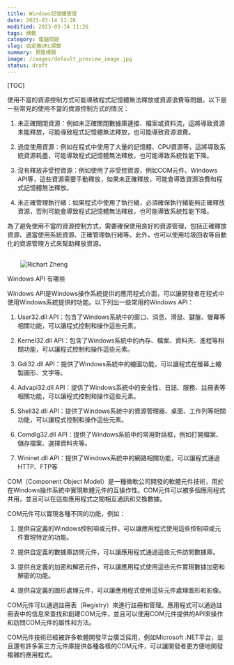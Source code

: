 ```yaml
---
title: Windows記憶體管理
date: 2023-03-14 11:26
modified: 2023-03-14 11:26
tags: 標籤
category: 電腦問題
slug: 自定義URL標籤
summary: 預覽標題
image: /images/default_preview_image.jpg
status: draft
---
```


[TOC]


使用不當的資源控制方式可能導致程式記憶體無法釋放或資源浪費等問題。以下是一些常見的使用不當的資源控制方式的情況：

1.  未正確關閉資源：例如未正確關閉數據庫連接、檔案或資料流，這將導致資源未能釋放，可能導致程式記憶體無法釋放，也可能導致資源浪費。
    
2.  過度使用資源：例如在程式中使用了大量的記憶體、CPU資源等，這將導致系統資源耗盡，可能導致程式記憶體無法釋放，也可能導致系統性能下降。
    
3.  沒有釋放非受控資源：例如使用了非受控資源，例如COM元件、Windows API等，這些資源需要手動釋放，如果未正確釋放，可能會導致資源浪費和程式記憶體無法釋放。
    
4.  未正確管理執行緒：如果程式中使用了執行緒，必須確保執行緒能夠正確釋放資源，否則可能會導致程式記憶體無法釋放，也可能導致系統性能下降。
    

為了避免使用不當的資源控制方式，需要確保使用良好的資源管理，包括正確釋放資源、適當使用系統資源、正確管理執行緒等。此外，也可以使用垃圾回收等自動化的資源管理方式來幫助釋放資源。

![](data:image/svg+xml,%3csvg%20xmlns=%27http://www.w3.org/2000/svg%27%20version=%271.1%27%20width=%2730%27%20height=%2730%27/%3e)![Richart Zheng](https://chat.openai.com/_next/image?url=https%3A%2F%2Flh3.googleusercontent.com%2Fa%2FAGNmyxarhLuqEVJ-RugMNqhbXE0Y1y0cZ3zNIUHOuU8yBiA%3Ds96-c&w=64&q=75)

Windows API 有哪些

Windows API是Windows操作系統提供的應用程式介面，可以讓開發者在程式中使用Windows系統提供的功能。以下列出一些常用的Windows API：

1.  User32.dll API：包含了Windows系統中的窗口、消息、滑鼠、鍵盤、螢幕等相關功能，可以讓程式控制和操作這些元素。
    
2.  Kernel32.dll API：包含了Windows系統中的內存、檔案、資料夾、進程等相關功能，可以讓程式控制和操作這些元素。
    
3.  Gdi32.dll API：提供了Windows系統中的繪圖功能，可以讓程式在螢幕上繪製圖形、文字等。
    
4.  Advapi32.dll API：提供了Windows系統中的安全性、日誌、服務、註冊表等相關功能，可以讓程式控制和操作這些元素。
    
5.  Shell32.dll API：提供了Windows系統中的資源管理器、桌面、工作列等相關功能，可以讓程式控制和操作這些元素。
    
6.  Comdlg32.dll API：提供了Windows系統中的常用對話框，例如打開檔案、儲存檔案、選擇資料夾等。
    
7.  Wininet.dll API：提供了Windows系統中的網路相關功能，可以讓程式通過HTTP、FTP等


COM（Component Object Model）是一種微軟公司開發的軟體元件技術，用於在Windows操作系統中實現軟體元件的互操作性。COM元件可以被多個應用程式共用，並且可以在這些應用程式之間相互通訊和交換數據。

COM元件可以實現各種不同的功能，例如：

1.  提供自定義的Windows控制項或元件，可以讓應用程式使用這些控制項或元件實現特定的功能。
    
2.  提供自定義的數據庫訪問元件，可以讓應用程式通過這些元件訪問數據庫。
    
3.  提供自定義的加密和解密元件，可以讓應用程式使用這些元件實現數據加密和解密的功能。
    
4.  提供自定義的圖形處理元件，可以讓應用程式使用這些元件處理圖形和影像。
    

COM元件可以通過註冊表（Registry）來進行註冊和管理。應用程式可以通過註冊表中的信息來查找和創建COM元件，並且可以使用COM元件提供的API來操作和訪問COM元件的屬性和方法。

COM元件技術已經被許多軟體開發平台廣泛採用，例如Microsoft .NET平台，並且還有許多第三方元件庫提供各種各樣的COM元件，可以讓開發者更方便地開發複雜的應用程式。